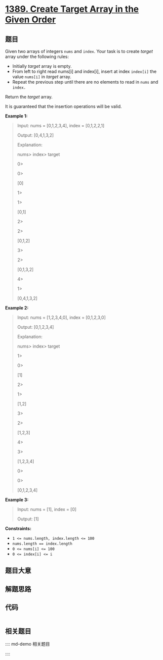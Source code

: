 # [1389. Create Target Array in the Given Order](https://leetcode.com/problems/create-target-array-in-the-given-order/)

## 题目

Given two arrays of integers `nums` and `index`. Your task is to create
_target_ array under the following rules:

  * Initially _target_ array is empty.
  * From left to right read nums[i] and index[i], insert at index `index[i]` the value `nums[i]` in  _target_ array.
  * Repeat the previous step until there are no elements to read in `nums` and `index.`

Return the _target_ array.

It is guaranteed that the insertion operations will be valid.



**Example 1:**

> Input: nums = [0,1,2,3,4], index = [0,1,2,2,1]
> 
> Output: [0,4,1,3,2]
> 
> Explanation:
> 
> nums> 
>    index> 
>  target
> 
> 0> 
> > 
> > 
> 0> 
> > 
> [0]
> 
> 1> 
> > 
> > 
> 1> 
> > 
> [0,1]
> 
> 2> 
> > 
> > 
> 2> 
> > 
> [0,1,2]
> 
> 3> 
> > 
> > 
> 2> 
> > 
> [0,1,3,2]
> 
> 4> 
> > 
> > 
> 1> 
> > 
> [0,4,1,3,2]

**Example 2:**

> Input: nums = [1,2,3,4,0], index = [0,1,2,3,0]
> 
> Output: [0,1,2,3,4]
> 
> Explanation:
> 
> nums> 
>    index> 
>  target
> 
> 1> 
> > 
> > 
> 0> 
> > 
> [1]
> 
> 2> 
> > 
> > 
> 1> 
> > 
> [1,2]
> 
> 3> 
> > 
> > 
> 2> 
> > 
> [1,2,3]
> 
> 4> 
> > 
> > 
> 3> 
> > 
> [1,2,3,4]
> 
> 0> 
> > 
> > 
> 0> 
> > 
> [0,1,2,3,4]

**Example 3:**

> Input: nums = [1], index = [0]
> 
> Output: [1]

**Constraints:**

  * `1 <= nums.length, index.length <= 100`
  * `nums.length == index.length`
  * `0 <= nums[i] <= 100`
  * `0 <= index[i] <= i`


## 题目大意

## 解题思路

## 代码

```javascript

```

## 相关题目

:::: md-demo 相关题目

::::
